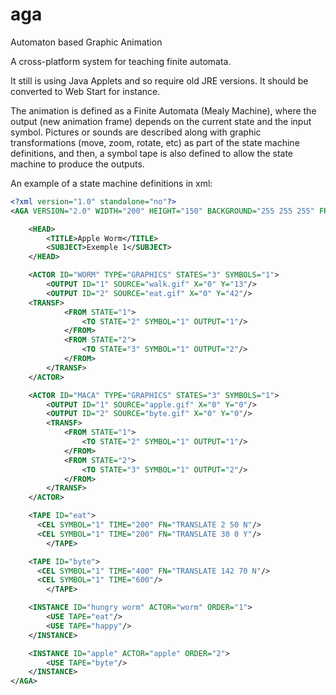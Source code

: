 # aga
Automaton based Graphic Animation

A cross-platform system for teaching finite automata.

It still is using Java Applets and so require old JRE versions.
It should be converted to Web Start for instance.

The animation is defined as a Finite Automata (Mealy Machine), where the output (new animation frame) depends on the current state and the input symbol. Pictures or sounds are described along with graphic transformations (move, zoom, rotate, etc) as part of the state machine definitions, and then, a symbol tape is also defined to allow the state machine to produce the outputs.

An example of a state machine definitions in xml:

```xml
<?xml version="1.0" standalone="no"?>
<AGA VERSION="2.0" WIDTH="200" HEIGHT="150" BACKGROUND="255 255 255" FRAMERATE="10" REPEAT="LOOP">

	<HEAD>
		<TITLE>Apple Worm</TITLE>
		<SUBJECT>Exemple 1</SUBJECT>
	</HEAD>

	<ACTOR ID="WORM" TYPE="GRAPHICS" STATES="3" SYMBOLS="1">
		<OUTPUT ID="1" SOURCE="walk.gif" X="0" Y="13"/>
		<OUTPUT ID="2" SOURCE="eat.gif" X="0" Y="42"/>
  	<TRANSF>
			<FROM STATE="1">
				<TO STATE="2" SYMBOL="1" OUTPUT="1"/>
			</FROM>
			<FROM STATE="2">	
				<TO STATE="3" SYMBOL="1" OUTPUT="2"/>
			</FROM>
		</TRANSF>
	</ACTOR>

	<ACTOR ID="MACA" TYPE="GRAPHICS" STATES="3" SYMBOLS="1">
		<OUTPUT ID="1" SOURCE="apple.gif" X="0" Y="0"/>
		<OUTPUT ID="2" SOURCE="byte.gif" X="0" Y="0"/>		
		<TRANSF>
			<FROM STATE="1">
				<TO STATE="2" SYMBOL="1" OUTPUT="1"/>				
			</FROM>
			<FROM STATE="2">
				<TO STATE="3" SYMBOL="1" OUTPUT="2"/>	
			</FROM>
		</TRANSF>	
	</ACTOR>

	<TAPE ID="eat">
	  <CEL SYMBOL="1" TIME="200" FN="TRANSLATE 2 50 N"/>
	  <CEL SYMBOL="1" TIME="200" FN="TRANSLATE 30 0 Y"/>		
        </TAPE>

	<TAPE ID="byte">
	  <CEL SYMBOL="1" TIME="400" FN="TRANSLATE 142 70 N"/>
	  <CEL SYMBOL="1" TIME="600"/>
        </TAPE>

	<INSTANCE ID="hungry worm" ACTOR="worm" ORDER="1">
		<USE TAPE="eat"/>
		<USE TAPE="happy"/>
	</INSTANCE>	

	<INSTANCE ID="apple" ACTOR="apple" ORDER="2">
		<USE TAPE="byte"/>
	</INSTANCE>
</AGA>	
```

